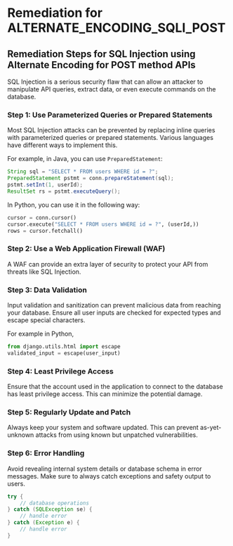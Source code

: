 # Remediation for ALTERNATE_ENCODING_SQLI_POST

## Remediation Steps for SQL Injection using Alternate Encoding for POST method APIs

SQL Injection is a serious security flaw that can allow an attacker to manipulate API queries, extract data, or even execute commands on the database.

### Step 1: Use Parameterized Queries or Prepared Statements
Most SQL Injection attacks can be prevented by replacing inline queries with parameterized queries or prepared statements. Various languages have different ways to implement this. 

For example, in Java, you can use `PreparedStatement`:

```java
String sql = "SELECT * FROM users WHERE id = ?";
PreparedStatement pstmt = conn.prepareStatement(sql);
pstmt.setInt(1, userId);
ResultSet rs = pstmt.executeQuery();
```

In Python, you can use it in the following way:

```python
cursor = conn.cursor()
cursor.execute("SELECT * FROM users WHERE id = ?", (userId,))
rows = cursor.fetchall()
```

### Step 2: Use a Web Application Firewall (WAF)
A WAF can provide an extra layer of security to protect your API from threats like SQL Injection.

### Step 3: Data Validation
Input validation and sanitization can prevent malicious data from reaching your database. Ensure all user inputs are checked for expected types and escape special characters.

For example in Python,

```python
from django.utils.html import escape
validated_input = escape(user_input)
```

### Step 4: Least Privilege Access
Ensure that the account used in the application to connect to the database has least privilege access. This can minimize the potential damage.

### Step 5: Regularly Update and Patch
Always keep your system and software updated. This can prevent as-yet-unknown attacks from using known but unpatched vulnerabilities. 

### Step 6: Error Handling
Avoid revealing internal system details or database schema in error messages. Make sure to always catch exceptions and safety output to users. 

```java
try {
    // database operations
} catch (SQLException se) {
    // handle error
} catch (Exception e) {
    // handle error
}
```
